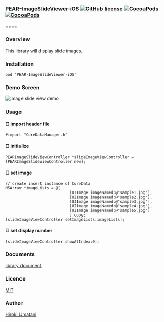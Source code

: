 ### PEAR-ImageSlideViewer-iOS [![GitHub license](https://img.shields.io/badge/LICENSE-MIT%20LICENSE-blue.svg)](https://github.com/HirokiUmatani/PEAR-ImageSlideViewer-iOS/LICENSE) [![CocoaPods](https://img.shields.io/badge/platform-ios-lightgrey.svg)](https://cocoapods.org/pods/PEAR-ImageSlideViewer-iOS) [![CocoaPods](https://img.shields.io/cocoapods/v/PEAR-ImageSlideViewer-iOS.svg)](https://cocoapods.org/pods/PEAR-ImageSlideViewer-iOS)  

====
### Overview
This library will display slide images.

### Installation
```
pod 'PEAR-ImageSlideViewer-iOS'
```
### Demo Screen
![image slide view demo](http://pear.chat/image/imageslideview-o.gif)


### Usage

#### □ import header file
```
#import "CoreDataManager.h"
```

#### □ initialize
```
PEARImageSlideViewController *slideImageViewController = [PEARImageSlideViewController new];
```

#### □ set image
```
// create insert instance of CoreData
NSArray *imageLists = @[
                            [UIImage imageNamed:@"sample1.jpg"],
                            [UIImage imageNamed:@"sample2.jpg"],
                            [UIImage imageNamed:@"sample3.jpg"],
                            [UIImage imageNamed:@"sample4.jpg"],
                            [UIImage imageNamed:@"sample5.jpg"]
                            ].copy;
[slideImageViewController setImageLists:imageLists];
```

#### □ set display number
```
[slideImageViewController showAtIndex:0];
```

### Documents
[library document](http://cocoadocs.org/docsets/PEAR-ImageSlideViewer-iOS)

### Licence
[MIT](https://github.com/HirokiUmatani/PEAR-ImageSlideViewer-iOS/blob/master/LICENSE)

### Author
[Hiroki Umatani](https://github.com/HirokiUmatani)
